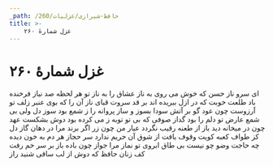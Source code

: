 ```yaml
---
_path: /حافظ-شیرازی/غزلیات/260
title: >-
    غزل شمارهٔ ۲۶۰
---
```

# غزل شمارهٔ ۲۶۰

ای سرو ناز حسن که خوش می روی به ناز
عشاق را به ناز تو هر لحظه صد نیاز
فرخنده باد طلعت خوبت که در ازل
ببریده اند بر قد سروت قبای ناز
آن را که بوی عنبر زلف تو آرزوست
چون عود گو بر آتش سودا بسوز و ساز
پروانه را ز شمع بود سوز دل ولی
بی شمع عارض تو دلم را بود گداز
صوفی که بی تو توبه ز می کرده بود دوش
بشکست عهد چون در میخانه دید باز
از طعنه رقیب نگردد عیار من
چون زر اگر برند مرا در دهان گاز
دل کز طواف کعبه کویت وقوف یافت
از شوق آن حریم ندارد سر حجاز
هر دم به خون دیده چه حاجت وضو چو نیست
بی طاق ابروی تو نماز مرا جواز
چون باده باز بر سر خم رفت کف زنان
حافظ که دوش از لب ساقی شنید راز
